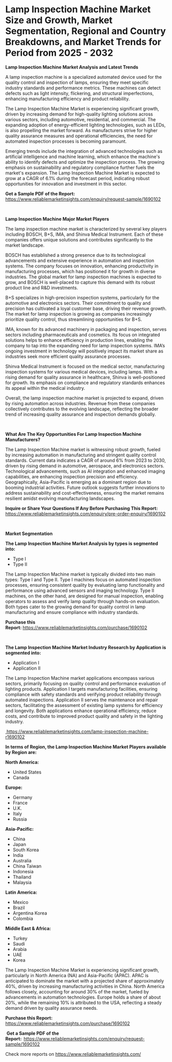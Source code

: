 <p><h1>Lamp Inspection Machine Market Size and Growth, Market Segmentation, Regional and Country Breakdowns, and Market Trends for Period from 2025 -  2032</h1></p><p><strong>Lamp Inspection Machine Market Analysis and Latest Trends</strong></p>
<p><p>A lamp inspection machine is a specialized automated device used for the quality control and inspection of lamps, ensuring they meet specific industry standards and performance metrics. These machines can detect defects such as light intensity, flickering, and structural imperfections, enhancing manufacturing efficiency and product reliability.</p><p>The Lamp Inspection Machine Market is experiencing significant growth, driven by increasing demand for high-quality lighting solutions across various sectors, including automotive, residential, and commercial. The expanding adoption of energy-efficient lighting technologies, such as LEDs, is also propelling the market forward. As manufacturers strive for higher quality assurance measures and operational efficiencies, the need for automated inspection processes is becoming paramount.</p><p>Emerging trends include the integration of advanced technologies such as artificial intelligence and machine learning, which enhance the machine's ability to identify defects and optimize the inspection process. The growing emphasis on sustainability and regulatory compliance further fuels the market's expansion. The Lamp Inspection Machine Market is expected to grow at a CAGR of 6.1% during the forecast period, indicating robust opportunities for innovation and investment in this sector.</p></p>
<p><strong>Get a Sample PDF of the Report:&nbsp;</strong> <a href="https://www.reliablemarketinsights.com/enquiry/request-sample/1690102?utm_campaign=3531&utm_medium=2&utm_source=Github&utm_content=ia&utm_term=26032025&utm_id=lamp-inspection-machine">https://www.reliablemarketinsights.com/enquiry/request-sample/1690102</a></p>
<p>&nbsp;</p>
<p><strong>Lamp Inspection Machine Major Market Players</strong></p>
<p><p>The lamp inspection machine market is characterized by several key players including BOSCH, B+S, IMA, and Shinva Medical Instrument. Each of these companies offers unique solutions and contributes significantly to the market landscape.</p><p>BOSCH has established a strong presence due to its technological advancements and extensive experience in automation and inspection systems. The company focuses on innovation, enhancing productivity in manufacturing processes, which has positioned it for growth in diverse industries. The global market for lamp inspection machines is expected to grow, and BOSCH is well-placed to capture this demand with its robust product line and R&D investments.</p><p>B+S specializes in high-precision inspection systems, particularly for the automotive and electronics sectors. Their commitment to quality and precision has cultivated a loyal customer base, driving their revenue growth. The market for lamp inspection is growing as companies increasingly prioritize quality control, thus streamlining opportunities for B+S.</p><p>IMA, known for its advanced machinery in packaging and inspection, serves sectors including pharmaceuticals and cosmetics. Its focus on integrated solutions helps to enhance efficiency in production lines, enabling the company to tap into the expanding need for lamp inspection systems. IMA’s ongoing investment in technology will positively impact its market share as industries seek more efficient quality assurance processes.</p><p>Shinva Medical Instrument is focused on the medical sector, manufacturing inspection systems for various medical devices, including lamps. With a rising demand for quality assurance in healthcare, Shinva is well-positioned for growth. Its emphasis on compliance and regulatory standards enhances its appeal within the medical industry.</p><p>Overall, the lamp inspection machine market is projected to expand, driven by rising automation across industries. Revenue from these companies collectively contributes to the evolving landscape, reflecting the broader trend of increasing quality assurance and inspection demands globally.</p></p>
<p>&nbsp;</p>
<p><strong>What Are The Key Opportunities For Lamp Inspection Machine Manufacturers?</strong></p>
<p><p>The Lamp Inspection Machine market is witnessing robust growth, fueled by increasing automation in manufacturing and stringent quality control standards. Current data indicates a CAGR of around 6% from 2023 to 2030, driven by rising demand in automotive, aerospace, and electronics sectors. Technological advancements, such as AI integration and enhanced imaging capabilities, are enhancing inspection precision and efficiency. Geographically, Asia-Pacific is emerging as a dominant region due to booming industrial activities. Future outlook suggests further innovations to address sustainability and cost-effectiveness, ensuring the market remains resilient amidst evolving manufacturing landscapes.</p></p>
<p><strong>Inquire or Share Your Questions If Any Before Purchasing This Report:</strong> <a href="https://www.reliablemarketinsights.com/enquiry/pre-order-enquiry/1690102?utm_campaign=3531&utm_medium=2&utm_source=Github&utm_content=ia&utm_term=26032025&utm_id=lamp-inspection-machine">https://www.reliablemarketinsights.com/enquiry/pre-order-enquiry/1690102</a></p>
<p>&nbsp;</p>
<p><strong>Market Segmentation</strong></p>
<p><strong>The Lamp Inspection Machine Market Analysis by types is segmented into:</strong></p>
<p><ul><li>Type I</li><li>Type II</li></ul></p>
<p><p>The Lamp Inspection Machine market is typically divided into two main types: Type I and Type II. Type I machines focus on automated inspection processes, ensuring consistent quality by evaluating lamp functionality and performance using advanced sensors and imaging technology. Type II machines, on the other hand, are designed for manual inspection, enabling operators to assess and verify lamp quality through hands-on evaluation. Both types cater to the growing demand for quality control in lamp manufacturing and ensure compliance with industry standards.</p></p>
<p><strong>Purchase this Report:&nbsp;</strong><a href="https://www.reliablemarketinsights.com/purchase/1690102?utm_campaign=3531&utm_medium=2&utm_source=Github&utm_content=ia&utm_term=26032025&utm_id=lamp-inspection-machine">https://www.reliablemarketinsights.com/purchase/1690102</a></p>
<p>&nbsp;</p>
<p><strong>The Lamp Inspection Machine Market Industry Research by Application is segmented into:</strong></p>
<p><ul><li>Application I</li><li>Application II</li></ul></p>
<p><p>The Lamp Inspection Machine market applications encompass various sectors, primarily focusing on quality control and performance evaluation of lighting products. Application I targets manufacturing facilities, ensuring compliance with safety standards and verifying product reliability through automated inspections. Application II serves the maintenance and repair sectors, facilitating the assessment of existing lamp systems for efficiency and longevity. Both applications enhance operational efficiency, reduce costs, and contribute to improved product quality and safety in the lighting industry.</p></p>
<p><a href="https://www.reliablemarketinsights.com/lamp-inspection-machine-r1690102?utm_campaign=3531&utm_medium=2&utm_source=Github&utm_content=ia&utm_term=26032025&utm_id=lamp-inspection-machine">&nbsp;https://www.reliablemarketinsights.com/lamp-inspection-machine-r1690102</a></p>
<p><strong>In terms of Region, the Lamp Inspection Machine Market Players available by Region are:</strong></p>
<p>
    <p> <strong> North America: </strong>
        <ul>
            <li>United States</li>
            <li>Canada</li>
        </ul>
        </p> 
    <p> <strong> Europe: </strong>
        <ul>
            <li>Germany</li>
            <li>France</li>
            <li>U.K.</li>
            <li>Italy</li>
            <li>Russia</li>
        </ul>
        </p> 
    <p> <strong> Asia-Pacific: </strong>
        <ul>
            <li>China</li>
            <li>Japan</li>
            <li>South Korea</li>
            <li>India</li>
            <li>Australia</li>
            <li>China Taiwan</li>
            <li>Indonesia</li>
            <li>Thailand</li>
            <li>Malaysia</li>
        </ul>
        </p> 
    <p> <strong> Latin America: </strong>
        <ul>
            <li>Mexico</li>
            <li>Brazil</li>
            <li>Argentina Korea</li>
            <li>Colombia</li>
        </ul>
        </p> 
    <p> <strong> Middle East & Africa: </strong>
        <ul>
            <li>Turkey</li>
            <li>Saudi</li>
            <li>Arabia</li>
            <li>UAE</li>
            <li>Korea</li>
        </ul>
    </p>
    </p>
<p><p>The Lamp Inspection Machine Market is experiencing significant growth, particularly in North America (NA) and Asia-Pacific (APAC). APAC is anticipated to dominate the market with a projected share of approximately 40%, driven by increasing manufacturing activities in China. North America follows closely, accounting for around 30% of the market, fueled by advancements in automation technologies. Europe holds a share of about 20%, while the remaining 10% is attributed to the USA, reflecting a steady demand driven by quality assurance needs.</p></p>
<p><strong>Purchase this Report: </strong><a href="https://www.reliablemarketinsights.com/purchase/1690102?utm_campaign=3531&utm_medium=2&utm_source=Github&utm_content=ia&utm_term=26032025&utm_id=lamp-inspection-machine">https://www.reliablemarketinsights.com/purchase/1690102</a></p>
<p>&nbsp;<strong>Get a Sample PDF of the Report:&nbsp;&nbsp;</strong><a href="https://www.reliablemarketinsights.com/enquiry/request-sample/1690102?utm_campaign=3531&utm_medium=2&utm_source=Github&utm_content=ia&utm_term=26032025&utm_id=lamp-inspection-machine">https://www.reliablemarketinsights.com/enquiry/request-sample/1690102</a></p>
<p><strong></strong></p>
<p>Check more reports on <a href="https://www.reliablemarketinsights.com/?utm_campaign=3531&utm_medium=2&utm_source=Github&utm_content=ia&utm_term=26032025&utm_id=lamp-inspection-machine">https://www.reliablemarketinsights.com/</a></p>
